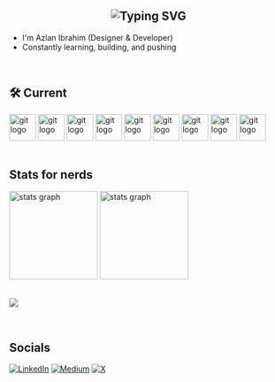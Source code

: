 <h2 align="center">
  <img src="https://readme-typing-svg.demolab.com?font=Pacifico&size=48&pause=1000&color=AB8FFE&repeat=true&random=false&width=1200&height=100&lines=Hello!" alt="Typing SVG" />
</h2>

- I'm Azlan Ibrahim (Designer & Developer)
- Constantly learning, building, and pushing

<br>

## 🛠 Current
<div>
  <img src="https://skillicons.dev/icons?i=html" height="48" width="48" alt="git logo" />
  <img src="https://skillicons.dev/icons?i=css" height="48" width="48" alt="git logo" />
  <img src="https://skillicons.dev/icons?i=sass" height="48" width="48" alt="git logo" />
  <img src="https://skillicons.dev/icons?i=javascript" height="48" width="48" alt="git logo" />
  <img src="https://skillicons.dev/icons?i=tailwind" height="48" width="48" alt="git logo" />
  <img src="https://skillicons.dev/icons?i=git" height="48" width="48" alt="git logo" />
  <img src="https://skillicons.dev/icons?i=github" height="48" width="48" alt="git logo" />
  <img src="https://skillicons.dev/icons?i=react" height="48" width="48" alt="git logo" />
  <img src="https://skillicons.dev/icons?i=figma" height="48" width="48" alt="git logo" />
</div>

<br>

## Stats for nerds
<div align="left">
  <img
    src="https://github-readme-stats.vercel.app/api?username=azlibdar&theme=nord&hide_border=true&include_all_commits=false&count_private=false"
    height="160"
    alt="stats graph"
  />
  <img
    src="https://github-readme-stats.vercel.app/api/top-langs/?username=azlibdar&theme=nord&hide_border=true&include_all_commits=false&count_private=false&layout=compact"
    height="160"
    alt="stats graph"
  />
</div>

<br>

[![](https://visitcount.itsvg.in/api?id=azlibdar&icon=0&color=0)](https://visitcount.itsvg.in)

<br>

## Socials
[![LinkedIn](https://img.shields.io/badge/LinkedIn-%230077B5.svg?logo=linkedin&logoColor=white)](https://linkedin.com/in/azlibdar) 
[![Medium](https://img.shields.io/badge/Medium-12100E?logo=medium&logoColor=white)](https://medium.com/@azlibdar) 
[![X](https://img.shields.io/badge/X-black.svg?logo=X&logoColor=white)](https://x.com/azlibdar) 
